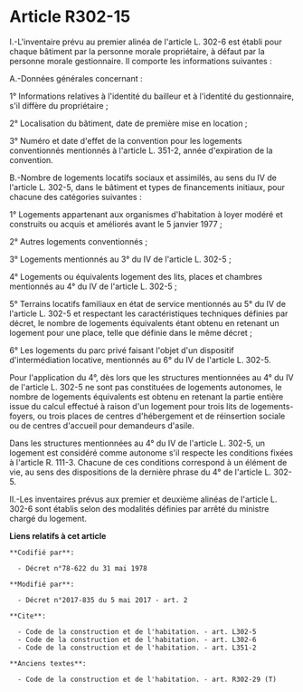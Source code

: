 # Article R302-15

I.-L'inventaire prévu au premier alinéa de l'article L. 302-6 est établi pour chaque bâtiment par la personne morale
propriétaire, à défaut par la personne morale gestionnaire. Il comporte les informations suivantes :

A.-Données générales concernant :

1° Informations relatives à l'identité du bailleur et à l'identité du gestionnaire, s'il diffère du propriétaire ;

2° Localisation du bâtiment, date de première mise en location ;

3° Numéro et date d'effet de la convention pour les logements conventionnés mentionnés à l'article L. 351-2, année
d'expiration de la convention.

B.-Nombre de logements locatifs sociaux et assimilés, au sens du IV de l'article L. 302-5, dans le bâtiment et types de
financements initiaux, pour chacune des catégories suivantes :

1° Logements appartenant aux organismes d'habitation à loyer modéré et construits ou acquis et améliorés avant le 5 janvier
1977 ;

2° Autres logements conventionnés ;

3° Logements mentionnés au 3° du IV de l'article L. 302-5 ;

4° Logements ou équivalents logement des lits, places et chambres mentionnés au 4° du IV de l'article L. 302-5 ;

5° Terrains locatifs familiaux en état de service mentionnés au 5° du IV de l'article L. 302-5 et respectant les
caractéristiques techniques définies par décret, le nombre de logements équivalents étant obtenu en retenant un logement pour
une place, telle que définie dans le même décret ;

6° Les logements du parc privé faisant l'objet d'un dispositif d'intermédiation locative, mentionnés au 6° du IV de l'article
L. 302-5.

Pour l'application du 4°, dès lors que les structures mentionnées au 4° du IV de l'article L. 302-5 ne sont pas constituées
de logements autonomes, le nombre de logements équivalents est obtenu en retenant la partie entière issue du calcul effectué
à raison d'un logement pour trois lits de logements-foyers, ou trois places de centres d'hébergement et de réinsertion
sociale ou de centres d'accueil pour demandeurs d'asile.

Dans les structures mentionnées au 4° du IV de l'article L. 302-5, un logement est considéré comme autonome s'il respecte les
conditions fixées à l'article R. 111-3. Chacune de ces conditions correspond à un élément de vie, au sens des dispositions de
la dernière phrase du 4° de l'article L. 302-5.

II.-Les inventaires prévus aux premier et deuxième alinéas de l'article L. 302-6 sont établis selon des modalités définies
par arrêté du ministre chargé du logement.

**Liens relatifs à cet article**

	**Codifié par**:

	  - Décret n°78-622 du 31 mai 1978

	**Modifié par**:

	  - Décret n°2017-835 du 5 mai 2017 - art. 2

	**Cite**:

	  - Code de la construction et de l'habitation. - art. L302-5
	  - Code de la construction et de l'habitation. - art. L302-6
	  - Code de la construction et de l'habitation. - art. L351-2

	**Anciens textes**:

	  - Code de la construction et de l'habitation. - art. R302-29 (T)
